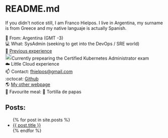 # README.md

If you didn't notice still, I am Franco Hielpos. I live in Argentina, my surname is from Greece and my native languaje is actually Spanish.

:round_pushpin:  From: Argentina (GMT -3) <br>
:computer: What: SysAdmin (seeking to get into the DevOps / SRE world)<br>
:wrench: [Previous experience](https://github.com/fhielpos/fhielpos/blob/master/EXPERIENCE.md)<br>
<img src="https://raw.githubusercontent.com/buildkite/emojis/master/img-buildkite-64/kubernetes.png" width="20" height="20" alt="kubernetes"/>Currently prepearing the Certified Kubernetes Administrator exam<br>
:cloud: Little Cloud experience<br>
:mailbox: Contact: [fhielpos@gmail.com](mailto:fhielpos@gmail.com)<br>
:octocat: [Github](https://github.com/fhielpos)<br>
:earth_americas: [My other webpage](https://culpeo.blog)<br>
:pizza: Favourite meal: :potato: Tortilla de papas <br>

## Posts:
<ul>
  {% for post in site.posts %}
    <li>
      <a href="{{ post.url }}">{{ post.title }}</a>
    </li>
  {% endfor %}
</ul>